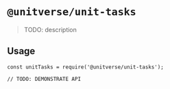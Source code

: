 # `@unitverse/unit-tasks`

> TODO: description

## Usage

```
const unitTasks = require('@unitverse/unit-tasks');

// TODO: DEMONSTRATE API
```
